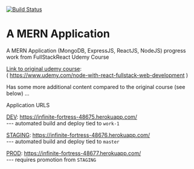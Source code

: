 [![Build Status](https://travis-ci.org/rohan-git/MERN_Application_Progress.svg?branch=work-1-1)](https://travis-ci.org/rohan-git/MERN_Application_Progress)

# A MERN Application

A MERN Application (MongoDB, ExpressJS, ReactJS, NodeJS) progress work from FullStackReact Udemy Course

[Link to original udemy course](https://www.udemy.com/node-with-react-fullstack-web-development "Original Course"):  
( https://www.udemy.com/node-with-react-fullstack-web-development )

Has some more additional content compared to the original course (see below) ...

Application URLS  

[DEV](https://infinite-fortress-48675.herokuapp.com/): https://infinite-fortress-48675.herokuapp.com/  
 --- automated build and deploy tied to `work-1`  

[STAGING](https://infinite-fortress-48676.herokuapp.com/): https://infinite-fortress-48676.herokuapp.com/  
--- automated build and deploy tied to `master`  

[PROD](https://infinite-fortress-48676.herokuapp.com/): https://infinite-fortress-48677.herokuapp.com/  
--- requires promotion from `STAGING`
